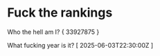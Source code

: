 # Fuck the rankings

Who the hell am I?
{ 33927875 }

What fucking year is it?
[ 2025-06-03T22:30:00Z ]
